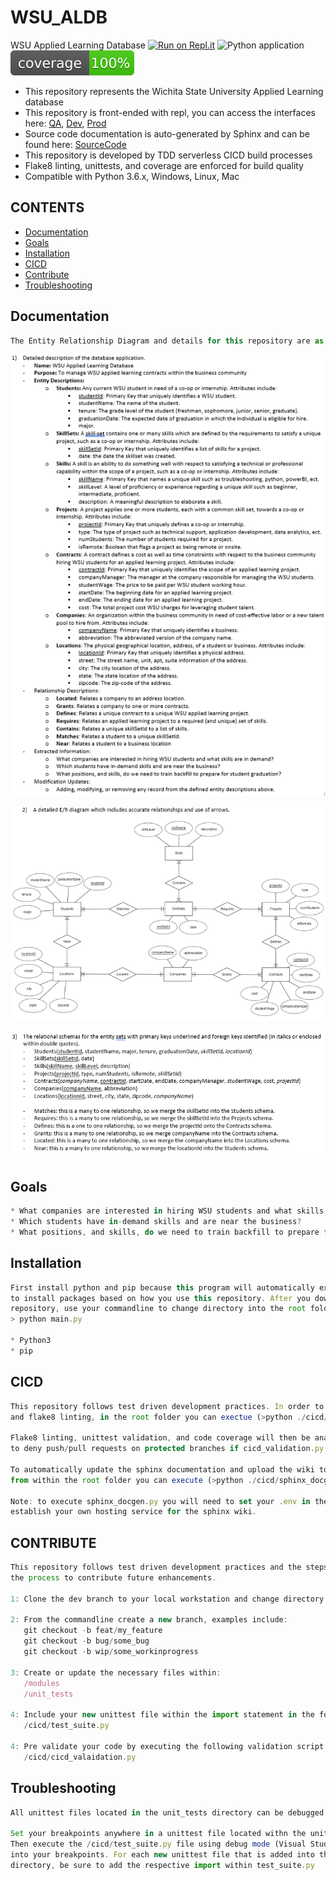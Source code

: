 # WSU_ALDB
WSU Applied Learning Database
[![Run on Repl.it](https://repl.it/badge/github/kyle_lanier/wsual_db)](https://repl.it/github/kyle-lanier-mscs/wsual_db)
![Python application](https://github.com/kyle-lanier-mscs/wsual_db/workflows/Python%20application/badge.svg?branch=master)
![Coverage](https://github.com/kyle-lanier-mscs/wsual_db/blob/master/resources/coverage.svg)

* This repository represents the Wichita State University Applied Learning database
* This repository is front-ended with repl, you can access the interfaces here: [QA](https://wsualdb-qa.kyle-lanier.repl.run), [Dev](https://wsualdb-dev.kyle-lanier.repl.run), [Prod](https://wsualdb-prod.kyle-lanier.repl.run)
* Source code documentation is auto-generated by Sphinx and can be found here: [SourceCode](http://wsualdb.kyle-lanier.com/)
* This repository is developed by TDD serverless CICD build processes
* Flake8 linting, unittests, and coverage are enforced for build quality
* Compatible with Python 3.6.x, Windows, Linux, Mac


## CONTENTS
* [Documentation](#documentation)
* [Goals](#goals)
* [Installation](#Installation)
* [CICD](#cicd)
* [Contribute](#contribute)
* [Troubleshooting](#troubleshooting)

## Documentation
```javascript
The Entity Relationship Diagram and details for this repository are as follows.
```
![](./resources/Detailed_Description.png)

![](./resources/ER_Diagram.png)

![](./resources/Relational_Schemas.png)

## Goals
```javascript
* What companies are interested in hiring WSU students and what skills are in demand?
* Which students have in-demand skills and are near the business?
* What positions, and skills, do we need to train backfill to prepare for student graduation?
```

## Installation
```javascript
First install python and pip because this program will automatically execute pip commands
to install packages based on how you use this repository. After you download or cloan this 
repository, use your commandline to change directory into the root folder and then do:
> python main.py

* Python3
* pip
```

## CICD
```javascript
This repository follows test driven development practices. In order to self-validate unittests,
and flake8 linting, in the root folder you can exectue (>python ./cicd/cicd_validation.py). 

Flake8 linting, unittest validation, and code coverage will then be analyzed. Expect github
to deny push/pull requests on protected branches if cicd_validation.py is not satisfied.

To automatically update the sphinx documentation and upload the wiki to a hosting service,
from within the root folder you can execute (>python ./cicd/sphinx_docgen.py).

Note: to execute sphinx_docgen.py you will need to set your .env in the root directory and
establish your own hosting service for the sphinx wiki.
```

## CONTRIBUTE
```javascript
This repository follows test driven development practices and the steps below define
the process to contribute future enhancements.

1: Clone the dev branch to your local workstation and change directory into the root folder

2: From the commandline create a new branch, examples include:
   git checkout -b feat/my_feature
   git checkout -b bug/some_bug
   git checkout -b wip/some_workinprogress

3: Create or update the necessary files within:
   /modules
   /unit_tests

4: Include your new unittest file within the import statement in the following script
   /cicd/test_suite.py

4: Pre validate your code by executing the following validation script
   /cicd/cicd_valaidation.py
```

## Troubleshooting
```javascript
All unittest files located in the unit_tests directory can be debugged using /cicd/test_suite.py

Set your breakpoints anywhere in a unittest file located withn the unit_tests directory.
Then execute the /cicd/test_suite.py file using debug mode (Visual Studio Code) to enter and step
into your breakpoints. For each new unittest file that is added into the unit_tests
directory, be sure to add the respective import within test_suite.py
```
